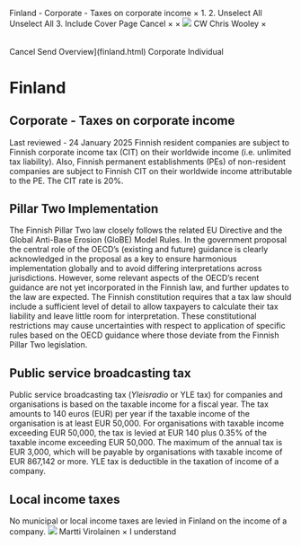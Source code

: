 Finland - Corporate - Taxes on corporate income
×
1.
2.
Unselect All
Unselect All
3.
Include Cover Page
Cancel
×
×
![](-/media/world-wide-tax-summaries/attachments/global---chris-wooley.ashx%3Frev=ac5e5f3223b34096b1afc2a6009c7320&revision=ac5e5f32-23b3-4096-b1af-c2a6009c7320&hash=859B7ADC84DC2CBEC9760E9E6EE7DE6D0A8BFCDF)
CW
Chris Wooley
×
######
Cancel
Send
Overview](finland.html)
Corporate
Individual
# Finland
## Corporate - Taxes on corporate income
Last reviewed - 24 January 2025
Finnish resident companies are subject to Finnish corporate income tax (CIT) on their worldwide income (i.e. unlimited tax liability). Also, Finnish permanent establishments (PEs) of non-resident companies are subject to Finnish CIT on their worldwide income attributable to the PE.
The CIT rate is 20%.
## Pillar Two Implementation
The Finnish Pillar Two law closely follows the related EU Directive and the Global Anti-Base Erosion (GloBE) Model Rules. In the government proposal the central role of the OECD’s (existing and future) guidance is clearly acknowledged in the proposal as a key to ensure harmonious implementation globally and to avoid differing interpretations across jurisdictions. However, some relevant aspects of the OECD’s recent guidance are not yet incorporated in the Finnish law, and further updates to the law are expected.
The Finnish constitution requires that a tax law should include a sufficient level of detail to allow taxpayers to calculate their tax liability and leave little room for interpretation. These constitutional restrictions may cause uncertainties with respect to application of specific rules based on the OECD guidance where those deviate from the Finnish Pillar Two legislation.
## Public service broadcasting tax
Public service broadcasting tax (*Yleisradio* or YLE tax) for companies and organisations is based on the taxable income for a fiscal year. The tax amounts to 140 euros (EUR) per year if the taxable income of the organisation is at least EUR 50,000. For organisations with taxable income exceeding EUR 50,000, the tax is levied at EUR 140 plus 0.35% of the taxable income exceeding EUR 50,000. The maximum of the annual tax is EUR 3,000, which will be payable by organisations with taxable income of EUR 867,142 or more.
YLE tax is deductible in the taxation of income of a company.
## Local income taxes
No municipal or local income taxes are levied in Finland on the income of a company.
![](-/media/world-wide-tax-summaries/attachments/finland---martti-virolainen.ashx%3Frev=dbce1a2158a5437bb2ce488a55bcea65&revision=dbce1a21-58a5-437b-b2ce-488a55bcea65&hash=E9183B3AADB3641FAC05211716B55597818C0748)
Martti Virolainen
×
I understand